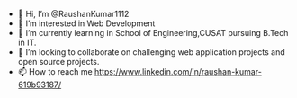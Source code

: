 - 👋 Hi, I’m @RaushanKumar1112
- 👀 I’m interested in Web Development
- 🌱 I’m currently learning in School of Engineering,CUSAT pursuing B.Tech in IT.
- 💞️ I’m looking to collaborate on challenging web application projects and open source projects.
- 📫 How to reach me https://www.linkedin.com/in/raushan-kumar-619b93187/

<!---
RaushanKumar1112/RaushanKumar1112 is a ✨ special ✨ repository because its `README.md` (this file) appears on your GitHub profile.
You can click the Preview link to take a look at your changes.
--->
